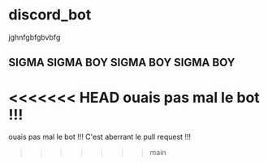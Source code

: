 # discord_bot
jghnfgbfgbvbfg
## SIGMA SIGMA BOY SIGMA BOY SIGMA BOY
<<<<<<< HEAD
ouais pas mal le bot !!!
=======
ouais pas mal le bot !!!
C'est aberrant le pull request !!!
>>>>>>> main

